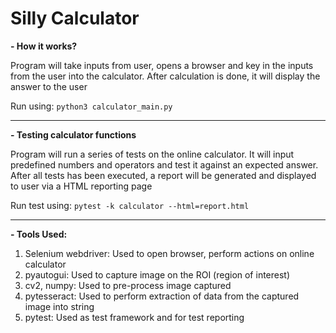 # Silly Calculator
**- How it works?**

Program will take inputs from user, opens a browser and key in the inputs from the user into the calculator. After calculation is done, it will display the answer to the user

Run using: `python3 calculator_main.py`

--------

**- Testing calculator functions**

Program will run a series of tests on the online calculator. It will input predefined numbers and operators and test it against an expected answer. After all tests has been executed, a report will be generated and displayed to user via a HTML reporting page

Run test using: `pytest -k calculator --html=report.html`

--------

**- Tools Used:**

1. Selenium webdriver: Used to open browser, perform actions on online calculator
2. pyautogui: Used to capture image on the ROI (region of interest)
3. cv2, numpy: Used to pre-process image captured
4. pytesseract: Used to perform extraction of data from the captured image into string
5. pytest: Used as test framework and for test reporting
